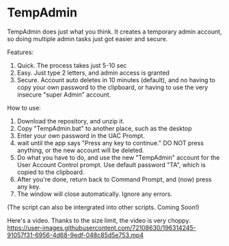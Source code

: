 # TempAdmin
TempAdmin does just what you think. It creates a temporary admin account, so doing multiple admin tasks just got easier and secure.

Features:
1. Quick. The process takes just 5-10 sec
2. Easy. Just type 2 letters, and admin access is granted
3. Secure. Account auto deletes in 10 minutes (default), and no having to copy your own password to the clipboard, or having to use the very insecure "super Admin" account.

How to use:
1. Download the repository, and unzip it.
2. Copy "TempAdmin.bat" to another place, such as the desktop
3. Enter your own password in the UAC Prompt.
4. wait until the app says "Press any key to continue." DO NOT press anything, or the new account will be deleted.
5. Do what you have to do, and use the new "TempAdmin" account for the User Account Control prompt. Use default password "TA", which is copied to the clipboard.
6. After you're done, return back to Command Prompt, and (now) press any key.
7. The window will close automatically. Ignore any errors.

(The script can also be intergrated into other scripts. Coming Soon!)

Here's a video. Thanks to the size limit, the video is very choppy.
https://user-images.githubusercontent.com/72108630/196314245-91057f31-6956-4d68-9edf-048c85d5e753.mp4

